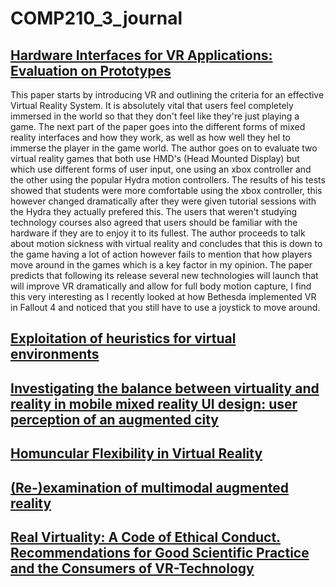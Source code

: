 # COMP210_3_journal

## [Hardware Interfaces for VR Applications: Evaluation on Prototypes](http://ieeexplore.ieee.org.ezproxy.falmouth.ac.uk/xpls/icp.jsp?arnumber=7363283)

This paper starts by introducing VR and outlining the criteria for an effective Virtual Reality System. It is absolutely vital that users feel completely immersed in the world so that they don't feel like they're just playing a game. The next part of the paper goes into the different forms of mixed reality interfaces and how they work, as well as how well they hel to immerse the player in the game world. The author goes on to evaluate two virtual reality games that both use HMD's (Head Mounted Display) but which use different forms of user input, one using an xbox controller and the other using the popular Hydra motion controllers. The results of his tests showed that students were more comfortable using the xbox controller, this however changed dramatically after they were given tutorial sessions with the Hydra they actually prefered this. The users that weren't studying technology courses also agreed that users should be familiar with the hardware if they are to enjoy it to its fullest. The author proceeds to talk about motion sickness with virtual reality and concludes that this is down to the game having a lot of action however fails to mention that how players move around in the games which is a key factor in my opinion. The paper predicts that following its release several new technologies will launch that will improve VR dramatically and allow for full body motion capture, I find this very interesting as I recently looked at how Bethesda implemented VR in Fallout 4 and noticed that you still have to use a joystick to move around.

## [Exploitation of heuristics for virtual environments](https://dl-acm-org.ezproxy.falmouth.ac.uk/citation.cfm?id=2399065)



## [Investigating the balance between virtuality and reality in mobile mixed reality UI design: user perception of an augmented city](https://dl-acm-org.ezproxy.falmouth.ac.uk/citation.cfm?id=2641201)

## [Homuncular Flexibility in Virtual Reality](http://web.b.ebscohost.com.ezproxy.falmouth.ac.uk/ehost/detail/detail?vid=0&sid=53c4d7a0-70c2-4309-b184-4b79be2d16db%40sessionmgr104&bdata=JnNpdGU9ZWhvc3QtbGl2ZQ%3d%3d#AN=102884181&db=ufh)

## [(Re-)examination of multimodal augmented reality](https://www.frontiersin.org/articles/10.3389/frobt.2016.00003/full)

## [Real Virtuality: A Code of Ethical Conduct. Recommendations for Good Scientific Practice and the Consumers of VR-Technology](http://journal.frontiersin.org/article/10.3389/frobt.2016.00003/full)
